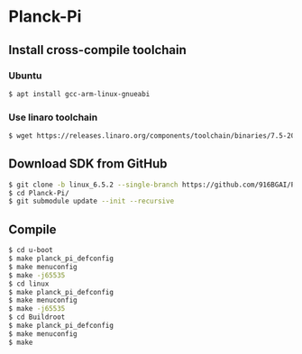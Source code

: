 # Planck-Pi
## Install cross-compile toolchain
### Ubuntu
```bash
$ apt install gcc-arm-linux-gnueabi
```
### Use linaro toolchain
```bash
$ wget https://releases.linaro.org/components/toolchain/binaries/7.5-2019.12/arm-linux-gnueabi/gcc-linaro-7.5.0-2019.12-x86_64_arm-linux-gnueabi.tar.xz
```
## Download SDK from GitHub
```bash
$ git clone -b linux_6.5.2 --single-branch https://github.com/916BGAI/Planck-Pi.git
$ cd Planck-Pi/
$ git submodule update --init --recursive
```
## Compile
```bash
$ cd u-boot
$ make planck_pi_defconfig
$ make menuconfig
$ make -j65535
$ cd linux
$ make planck_pi_defconfig
$ make menuconfig
$ make -j65535
$ cd Buildroot
$ make planck_pi_defconfig
$ make menuconfig
$ make
```

